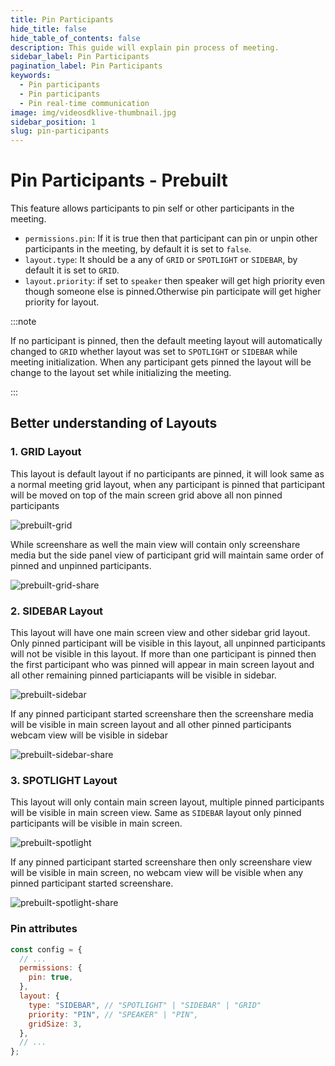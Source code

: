 ```yaml
---
title: Pin Participants
hide_title: false
hide_table_of_contents: false
description: This guide will explain pin process of meeting.
sidebar_label: Pin Participants
pagination_label: Pin Participants
keywords:
  - Pin participants
  - Pin participants
  - Pin real-time communication
image: img/videosdklive-thumbnail.jpg
sidebar_position: 1
slug: pin-participants
---
```


# Pin Participants - Prebuilt

This feature allows participants to pin self or other participants in the meeting.

- `permissions.pin`: If it is true then that participant can pin or unpin other participants in the meeting, by default it is set to `false`.
- `layout.type`: It should be a any of `GRID` or `SPOTLIGHT` or `SIDEBAR`, by default it is set to `GRID`.
- `layout.priority`: if set to `speaker` then speaker will get high priority even though someone else is pinned.Otherwise pin participate will get higher priority for layout.

:::note

If no participant is pinned, then the default meeting layout will automatically changed to `GRID` whether layout was set to `SPOTLIGHT` or `SIDEBAR` while meeting initialization. When any participant gets pinned the layout will be change to the layout set while initializing the meeting.

:::

## Better understanding of Layouts

### 1. GRID Layout

This layout is default layout if no participants are pinned, it will look same as a normal meeting grid layout, when any participant is pinned that participant will be moved on top of the main screen grid above all non pinned participants

![prebuilt-grid](/img/prebuilt/prebuilt-grid.png)

While screenshare as well the main view will contain only screenshare media but the side panel view of participant grid will maintain same order of pinned and unpinned participants.

![prebuilt-grid-share](/img/prebuilt/prebuilt-grid-share.png)

### 2. SIDEBAR Layout

This layout will have one main screen view and other sidebar grid layout. Only pinned participant will be visible in this layout, all unpinned participants will not be visible in this layout. If more than one participant is pinned then the first participant who was pinned will appear in main screen layout and all other remaining pinned particiapants will be visible in sidebar.

![prebuilt-sidebar](/img/prebuilt/prebuilt-sidebar.png)

If any pinned participant started screenshare then the screenshare media will be visible in main screen layout and all other pinned participants webcam view will be visible in sidebar

![prebuilt-sidebar-share](/img/prebuilt/prebuilt-sidebar-share.png)

### 3. SPOTLIGHT Layout

This layout will only contain main screen layout, multiple pinned participants will be visible in main screen view. Same as `SIDEBAR` layout only pinned participants will be visible in main screen.

![prebuilt-spotlight](/img/prebuilt/prebuilt-spotlight.png)

If any pinned participant started screenshare then only screenshare view will be visible in main screen, no webcam view will be visible when any pinned participant started screenshare.

![prebuilt-spotlight-share](/img/prebuilt/prebuilt-spotlight-share.png)

### Pin attributes

```js title="index.html"
const config = {
  // ...
  permissions: {
    pin: true,
  },
  layout: {
    type: "SIDEBAR", // "SPOTLIGHT" | "SIDEBAR" | "GRID"
    priority: "PIN", // "SPEAKER" | "PIN",
    gridSize: 3,
  },
  // ...
};
```
